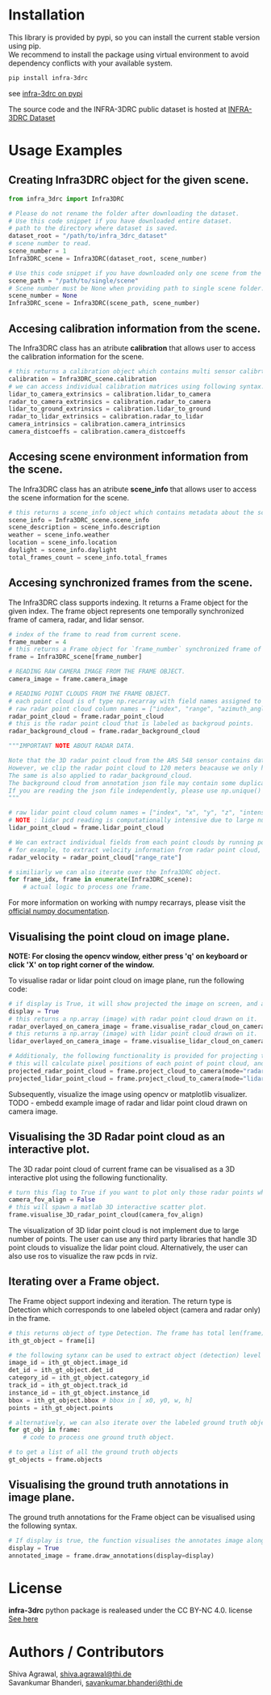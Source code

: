 # Installation
This library is provided by pypi, so you can install the current stable version using pip.  
We recommend to install the package using virtual environment to avoid dependency conflicts with your available system.
```bash
pip install infra-3drc
```
see [infra-3drc on pypi](https://pypi.org/project/infra-3drc/)

The source code and the INFRA-3DRC public dataset is hosted at [INFRA-3DRC Dataset](https://github.com/FraunhoferIVI/INFRA-3DRC-Dataset)

# Usage Examples

## Creating Infra3DRC object for the given scene.

```python
from infra_3drc import Infra3DRC

# Please do not rename the folder after downloading the dataset. 
# Use this code snippet if you have downloaded entire dataset.
# path to the directory where dataset is saved.
dataset_root = "/path/to/infra_3drc_dataset"
# scene number to read.
scene_number = 1 
Infra3DRC_scene = Infra3DRC(dataset_root, scene_number)

# Use this code snippet if you have downloaded only one scene from the dataset. 
scene_path = "/path/to/single/scene"
# Scene number must be None when providing path to single scene folder.
scene_number = None 
Infra3DRC_scene = Infra3DRC(scene_path, scene_number)
```
## Accesing calibration information from the scene.
The Infra3DRC class has an atribute **calibration** that allows user to access the calibration information for the scene.

```python
# this returns a calibration object which contains multi sensor calibrtaion matrices.
calibration = Infra3DRC_scene.calibration
# we can access individual calibration matrices using following syntax.
lidar_to_camera_extrinsics = calibration.lidar_to_camera
radar_to_camera_extrinsics = calibration.radar_to_camera
lidar_to_ground_extrinsics = calibration.lidar_to_ground
radar_to_lidar_extrinsics = calibration.radar_to_lidar
camera_intrinsics = calibration.camera_intrinsics
camera_distcoeffs = calibration.camera_distcoeffs
```
## Accesing scene environment information from the scene.
The Infra3DRC class has an atribute **scene_info** that allows user to access the scene information for the scene.

```python
# this returns a scene_info object which contains metadata about the scene.
scene_info = Infra3DRC_scene.scene_info
scene_description = scene_info.description
weather = scene_info.weather
location = scene_info.location
daylight = scene_info.daylight
total_frames_count = scene_info.total_frames
```
## Accesing synchronized frames from the scene.

The Infra3DRC class supports indexing. It returns a Frame object for the given index.
The frame object represents one temporally synchronized frame of camera, radar, and lidar sensor. 

```python
# index of the frame to read from current scene.
frame_number = 4
# this returns a Frame object for `frame_number` synchronized frame of camera, radar and lidar sensor.
frame = Infra3DRC_scene[frame_number]

# READING RAW CAMERA IMAGE FROM THE FRAME OBJECT.
camera_image = frame.camera_image

# READING POINT CLOUDS FROM THE FRAME OBJECT.
# each point cloud is of type np.recarray with field names assigned to each column.
# raw radar point cloud column names = ["index", "range", "azimuth_angle", "elevation_angle", "range_rate", "rcs", "x", "y", "z"].
radar_point_cloud = frame.radar_point_cloud
# this is the radar point cloud that is labeled as backgroud points.
radar_background_cloud = frame.radar_background_cloud

"""IMPORTANT NOTE ABOUT RADAR DATA.

Note that the 3D radar point cloud from the ARS 548 sensor contains data up to 300 meters in the x direction. 
However, we clip the radar point cloud to 120 meters beacause we only have ground truth annotations up to 120 meters.
The same is also applied to radar_background_cloud.
The background cloud from annotation json file may contain some duplicate points. These are removed when reading the json file.
If you are reading the json file independently, please use np.unique() function to remove any possible duplicates from numpy reacarray.
"""

# raw lidar point cloud column names = ["index", "x", "y", "z", "intensity", "t", "reflectivity", "ring", "ambient", "range"]
# NOTE : lidar pcd reading is computationally intensive due to large number of points., so it takes some time to run the following one line of code.
lidar_point_cloud = frame.lidar_point_cloud

# We can extract individual fields from each point clouds by running point_cloud["field_name"]
# for example, to extract velocity information from radar point cloud, we can use following code.
radar_velocity = radar_point_cloud["range_rate"]

# similiarly we can also iterate over the Infra3DRC object.
for frame_idx, frame in enumerate(Infra3DRC_scene):
    # actual logic to process one frame.
```
For more information on working with numpy recarrays, please visit the [official numpy documentation](https://numpy.org/doc/stable/reference/generated/numpy.recarray.html).

## Visualising the point cloud on image plane.

__**NOTE: For closing the opencv window, either press 'q' on keyboard or click 'X' on top right corner of the window.**__

To visualise radar or lidar point cloud on image plane, run the following code: 

```python
# if display is True, it will show projected the image on screen, and also return it, otherwise the function will only return the image with point cloud drawn on it.
display = True
# this returns a np.array (image) with radar point cloud drawn on it.
radar_overlayed_on_camera_image = frame.visualise_radar_cloud_on_camera(display=display)
# this returns a np.array (image) with lidar point cloud drawn on it.
lidar_overlayed_on_camera_image = frame.visualise_lidar_cloud_on_camera(display=display)

# Additionaly, the following functionality is provided for projecting the point cloud on the image. 
# this will calculate pixel positions of each point of point cloud, and add new columns for u,v in the original cloud.
projected_radar_point_cloud = frame.project_cloud_to_camera(mode="radar",cloud=frame.radar_point_cloud)
projected_lidar_point_cloud = frame.project_cloud_to_camera(mode="lidar",cloud=frame.lidar_point_cloud)
```
Subsequently, visualize the image using opencv or matplotlib visualizer.
TODO - embedd example image of radar and lidar point cloud drawn on camera image.

## Visualising the 3D Radar point cloud as an interactive plot.
The 3D radar point cloud of current frame can be visualised as a 3D interactive plot using the following functionality.
```python
# turn this flag to True if you want to plot only those radar points which fall within camera field of view.
camera_fov_align = False
# this will spawn a matlab 3D interactive scatter plot.
frame.visualise_3D_radar_point_cloud(camera_fov_align)
```
The visualization of 3D lidar point cloud is not implement due to large number of points. The user can use any third party libraries that handle 3D point clouds to visualize the lidar point cloud. Alternatively, the user can also use ros to visualize the raw pcds in rviz.

## Iterating over a Frame object.

The Frame object support indexing and iteration. The return type is Detection which corresponds to one labeled object (camera and radar only) in the frame.

```python
# this returns object of type Detection. The frame has total len(frame) number of labeled ground truth objects.
ith_gt_object = frame[i]

# the following sytanx can be used to extract object (detection) level information.
image_id = ith_gt_object.image_id
det_id = ith_gt_object.det_id
category_id = ith_gt_object.category_id
track_id = ith_gt_object.track_id
instance_id = ith_gt_object.instance_id
bbox = ith_gt_object.bbox # bbox in [ x0, y0, w, h]
points = ith_gt_object.points

# alternatively, we can also iterate over the labeled ground truth objects in the current frame.
for gt_obj in frame:
    # code to process one ground truth object.

# to get a list of all the ground truth objects
gt_objects = frame.objects
```

## Visualising the ground truth annotations in image plane.
The ground truth annotations for the Frame object can be visualised using the following syntax.
```python
# If display is true, the function visualises the annotates image along with returning it.
display = True
annotated_image = frame.draw_annotations(display=display)
```

# License

**infra-3drc** python package is realeased under the CC BY-NC 4.0. license [See here](https://creativecommons.org/licenses/by-nc/4.0/legalcode.en)


# Authors / Contributors

Shiva Agrawal, <shiva.agrawal@thi.de>  
Savankumar Bhanderi, <savankumar.bhanderi@thi.de>